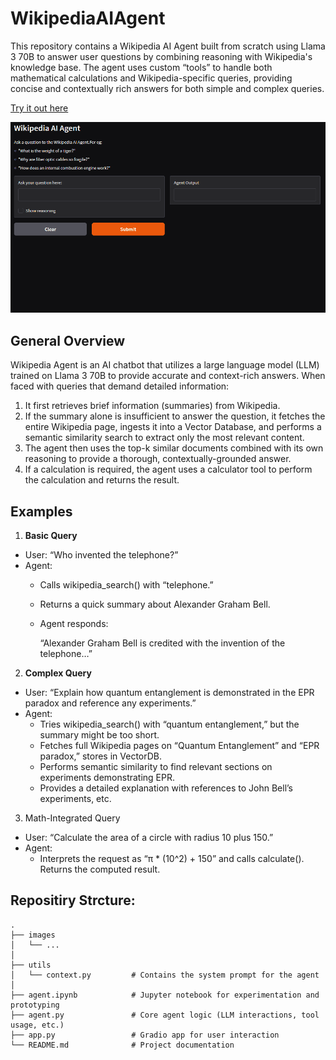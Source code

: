 # WikipediaAIAgent

This repository contains a Wikipedia AI Agent built from scratch using Llama 3 70B to answer user questions by combining reasoning with Wikipedia's knowledge base. The agent uses custom “tools” to handle both mathematical calculations and Wikipedia-specific queries, providing concise and contextually rich answers for both simple and complex queries.

[Try it out here](https://huggingface.co/spaces/AseemD/WikipediaAgent)

![image](images/app_demo.gif)

## General Overview

Wikipedia Agent is an AI chatbot that utilizes a large language model (LLM) trained on Llama 3 70B to provide accurate and context-rich answers. When faced with queries that demand detailed information:

1. It first retrieves brief information (summaries) from Wikipedia.
2. If the summary alone is insufficient to answer the question, it fetches the entire Wikipedia page, ingests it into a Vector Database, and performs a semantic similarity search to extract only the most relevant content.
3. The agent then uses the top-k similar documents combined with its own reasoning to provide a thorough, contextually-grounded answer.
4. If a calculation is required, the agent uses a calculator tool to perform the calculation and returns the result.

## Examples

1. **Basic Query**

* User: “Who invented the telephone?”
* Agent:
    * Calls wikipedia_search() with “telephone.”
    * Returns a quick summary about Alexander Graham Bell.
    * Agent responds:

        “Alexander Graham Bell is credited with the invention of the telephone…”

2. **Complex Query**

* User: “Explain how quantum entanglement is demonstrated in the EPR paradox and reference any experiments.”
* Agent:
    * Tries wikipedia_search() with “quantum entanglement,” but the summary might be too short.
    * Fetches full Wikipedia pages on “Quantum Entanglement” and “EPR paradox,” stores in VectorDB.
    * Performs semantic similarity to find relevant sections on experiments demonstrating EPR.
    * Provides a detailed explanation with references to John Bell’s experiments, etc.

3. Math-Integrated Query

* User: “Calculate the area of a circle with radius 10 plus 150.”
* Agent:
    * Interprets the request as “π * (10^2) + 150” and calls calculate().
        Returns the computed result.

## Repositiry Strcture:

```
.
├── images
│   └── ...       
│
├── utils
│   └── context.py         # Contains the system prompt for the agent
│
├── agent.ipynb            # Jupyter notebook for experimentation and prototyping
├── agent.py               # Core agent logic (LLM interactions, tool usage, etc.)
├── app.py                 # Gradio app for user interaction
└── README.md              # Project documentation
```